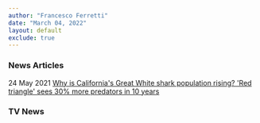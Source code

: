 ```yaml
---
author: "Francesco Ferretti"
date: "March 04, 2022"
layout: default
exclude: true
---
```



### News Articles

24 May 2021 [Why is California's Great White shark population rising? 'Red triangle' sees 30% more predators in 10 years](https://meaww.com/great-white-shark-population-rising-california-red-triangle-marine-life-10-years-300)

   


### TV News

